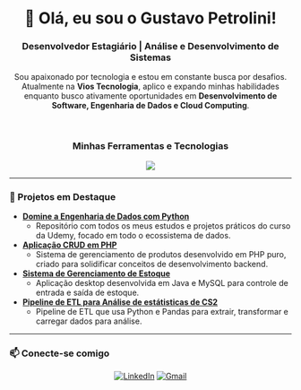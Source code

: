
<h1 align="center">👋 Olá, eu sou o Gustavo Petrolini!</h1>
<h3 align="center">Desenvolvedor Estagiário | Análise e Desenvolvimento de Sistemas</h3>

<p align="center">
  Sou apaixonado por tecnologia e estou em constante busca por desafios. Atualmente na <strong>Vios Tecnologia</strong>, aplico e expando minhas habilidades enquanto busco ativamente oportunidades em <strong>Desenvolvimento de Software, Engenharia de Dados e Cloud Computing</strong>.
</p>
<br>

<h3 align="center">Minhas Ferramentas e Tecnologias</h3>
<p align="center"> <img src="https://skillicons.dev/icons?i=php,python,mysql,postgres,git,github,linux,docker&perline=8" /> </p>

---
### 📂 Projetos em Destaque

* **[Domine a Engenharia de Dados com Python](https://github.com/GPetrolini/Domine-a-Engenharia-de-Dados-Curso-Udemy)**
    * Repositório com todos os meus estudos e projetos práticos do curso da Udemy, focado em todo o ecossistema de dados.
* **[Aplicação CRUD em PHP](https://github.com/GPetrolini/ItensGamer-CRUD-PHP)**
    * Sistema de gerenciamento de produtos desenvolvido em PHP puro, criado para solidificar conceitos de desenvolvimento backend.
* **[Sistema de Gerenciamento de Estoque](https://github.com/GPetrolini/A3psc)**
    * Aplicação desktop desenvolvida em Java e MySQL para controle de entrada e saída de estoque.
* **[Pipeline de ETL para Análise de estátisticas de CS2](https://github.com/GPetrolini/projeto-etl-cs)**
    * Pipeline de ETL que usa Python e Pandas para extrair, transformar e carregar dados para análise.

---

### 📫 Conecte-se comigo
<p align="center">
<a href="https://www.linkedin.com/in/gustavo-petrolini-885080213/" target="_blank"><img src="https://img.shields.io/badge/LinkedIn-0077B5?style=for-the-badge&logo=linkedin&logoColor=white" alt="LinkedIn"></a>
<a href="mailto:guspetrolini@gmail.com"><img src="https://img.shields.io/badge/Gmail-D14836?style=for-the-badge&logo=gmail&logoColor=white" alt="Gmail"></a>
</p>
